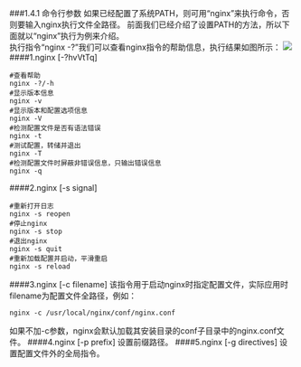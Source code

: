 ###1.4.1 命令行参数
如果已经配置了系统PATH，则可用“nginx”来执行命令，否则要输入nginx执行文件全路径。
前面我们已经介绍了设置PATH的方法，所以下面就以“nginx”执行为例来介绍。  
执行指令“nginx -?”我们可以查看nginx指令的帮助信息，执行结果如图所示：
![](/assets/QQ图片20180123154331.png)
####1.nginx [-?hvVtTq]
```
#查看帮助
nginx -?/-h
#显示版本信息
nginx -v
#显示版本和配置选项信息
nginx -V
#检测配置文件是否有语法错误
nginx -t
#测试配置，转储并退出
nginx -T
#检测配置文件时屏蔽非错误信息，只输出错误信息
nginx -q
```
####2.nginx [-s signal]
```
#重新打开日志
nginx -s reopen
#停止nginx
nginx -s stop
#退出nginx
nginx -s quit
#重新加载配置并启动，平滑重启
nginx -s reload
```
####3.nginx [-c filename]
该指令用于启动nginx时指定配置文件，实际应用时filename为配置文件全路径，例如：
```
nginx -c /usr/local/nginx/conf/nginx.conf
```
如果不加-c参数，nginx会默认加载其安装目录的conf子目录中的nginx.conf文件。
####4.nginx [-p prefix]
设置前缀路径。
####5.nginx [-g directives]
设置配置文件外的全局指令。